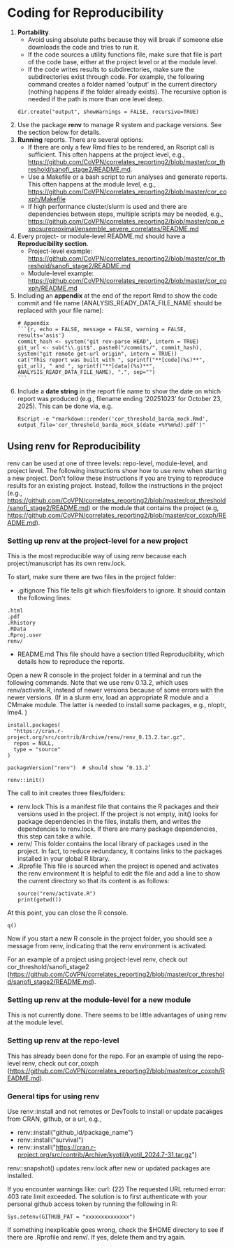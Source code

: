 # Coding for Reproducibility

1.	**Portability**. 
    -   Avoid using absolute paths because they will break if someone else downloads the code and tries to run it. 
    -	If the code sources a utility functions file, make sure that file is part of the code base, either at the project level or at the module level.
  	-	If the code writes results to subdirectories, make sure the subdirectories exist through code. For example, the following command creates a folder named 'output' in the current directory (nothing happens if the folder already exists). The recursive option is needed if the path is more than one level deep.
    ```
    dir.create("output", showWarnings = FALSE, recursive=TRUE)
    ```    
3.	Use the package **renv** to manage R system and package versions. See the section below for details.
4.	**Running** reports. There are several options:
    -	If there are only a few Rmd files to be rendered, an Rscript call is sufficient. This often happens at the project level, e.g., https://github.com/CoVPN/correlates_reporting2/blob/master/cor_threshold/sanofi_stage2/README.md. 
    -	Use a Makefile or a bash script to run analyses and generate reports. This often happens at the module level, e.g., https://github.com/CoVPN/correlates_reporting2/blob/master/cor_coxph/Makefile
    -	If high performance cluster/slurm is used and there are dependencies between steps, multiple scripts may be needed, e.g., https://github.com/CoVPN/correlates_reporting2/blob/master/cop_exposureproximal/ensemble_severe_correlates/README.md
5.	Every project- or module-level README.md should have a **Reproducibility section**. 
    -	Project-level example: https://github.com/CoVPN/correlates_reporting2/blob/master/cor_threshold/sanofi_stage2/README.md
    -	Module-level example: https://github.com/CoVPN/correlates_reporting2/blob/master/cor_coxph/README.md
6.  Including an **appendix** at the end of the report Rmd to show the code commit and file name (ANALYSIS_READY_DATA_FILE_NAME should be replaced with your file name):
    ````
    # Appendix
    ```{r, echo = FALSE, message = FALSE, warning = FALSE, results='asis'}
    commit_hash <- system("git rev-parse HEAD", intern = TRUE)
    git_url <- sub("\\.git$", paste0("/commits/", commit_hash), system("git remote get-url origin", intern = TRUE))
    cat("This report was built with ", sprintf("**[code](%s)**", git_url), " and ", sprintf("**[data](%s)**", ANALYSIS_READY_DATA_FILE_NAME), ".", sep="")
    ```    
    ````
7.  Include a **date string** in the report file name to show the date on which report was produced (e.g., filename ending ‘20251023’ for October 23, 2025).  This can be done via, e.g.
    ```
    Rscript -e "rmarkdown::render('cor_threshold_barda_mock.Rmd', output_file='cor_threshold_barda_mock_$(date +%Y%m%d).pdf')"
    ```

## Using renv for Reproducibility

renv can be used at one of three levels: repo-level, module-level, and project level. The following instructions show how to use renv when starting a new project. Don't follow these instructions if you are trying to reproduce results for an existing project. Instead, follow the instructions in the project (e.g., https://github.com/CoVPN/correlates_reporting2/blob/master/cor_threshold/sanofi_stage2/README.md) or the module that contains the project (e.g, https://github.com/CoVPN/correlates_reporting2/blob/master/cor_coxph/README.md). 


### Setting up renv at the project-level for a new project

This is the most reproducible way of using renv because each project/manuscript has its own renv.lock.

To start, make sure there are two files in the project folder:
- .gitignore  This file tells git which files/folders to ignore. It should contain the following lines:
```
.html
.pdf
.Rhistory
.RData
.Rproj.user
renv/
```
- README.md  This file should have a section titled Reproducibility, which details how to reproduce the reports.

Open a new R console in the project folder in a terminal and run the following commands. Note that we use renv 0.13.2, which uses renv/activate.R, instead of newer versions because of some errors with the newer versions. (If in a slurm env, load an appropriate R module and a CMmake module. The latter is needed to install some packages, e.g., nloptr, lme4.
)
```{r}
install.packages(
  "https://cran.r-project.org/src/contrib/Archive/renv/renv_0.13.2.tar.gz",
  repos = NULL,
  type = "source"
)

packageVersion("renv")  # should show ‘0.13.2’

renv::init()
```

The call to init creates three files/folders:

- renv.lock  This is a manifest file that contains the R packages and their versions used in the project. If the project is not empty, init() looks for package dependencies in the files, installs them, and writes the dependencies to renv.lock. If there are many package dependencies, this step can take a while.
- renv/  This folder contains the local library of packages used in the project. In fact, to reduce redundancy, it contains links to the packages installed in your global R library.
- .Rprofile  This file is sourced when the project is opened and activates the renv environment It is helpful to edit the file and add a line to show the current directory so that its content is as follows:
  ```{r}
  source("renv/activate.R")
  print(getwd())
  ```

At this point, you can close the R console.
```{r}
q()
```

Now if you start a new R console in the project folder, you should see a message from renv, indicating that the renv environment is activated.

For an example of a project using project-level renv, check out cor_threshold/sanofi_stage2 (https://github.com/CoVPN/correlates_reporting2/blob/master/cor_threshold/sanofi_stage2/README.md).

### Setting up renv at the module-level for a new module

This is not currently done. There seems to be little advantages of using renv at the module level.

### Setting up renv at the repo-level

This has already been done for the repo. For an example of using the repo-level renv, check out cor_coxph (https://github.com/CoVPN/correlates_reporting2/blob/master/cor_coxph/README.md).




### General tips for using renv

Use renv::install and not remotes or DevTools to install or update pacakges from CRAN, github, or a url, e.g.,
- renv::install("github_id/package_name")
- renv::install("survival")
- renv::install("https://cran.r-project.org/src/contrib/Archive/kyotil/kyotil_2024.7-31.tar.gz")

renv::snapshot() updates renv.lock after new or updated packages are installed.

If you encounter warnings like: curl: (22) The requested URL returned error: 403 rate limit exceeded. The solution is to first authenticate with your personal github access token by running the following in R:
```{r}
Sys.setenv(GITHUB_PAT = "xxxxxxxxxxxxxx")
```

If something inexplicable goes wrong, check the $HOME directory to see if there are .Rprofile and renv/. If yes, delete them and try again. 

